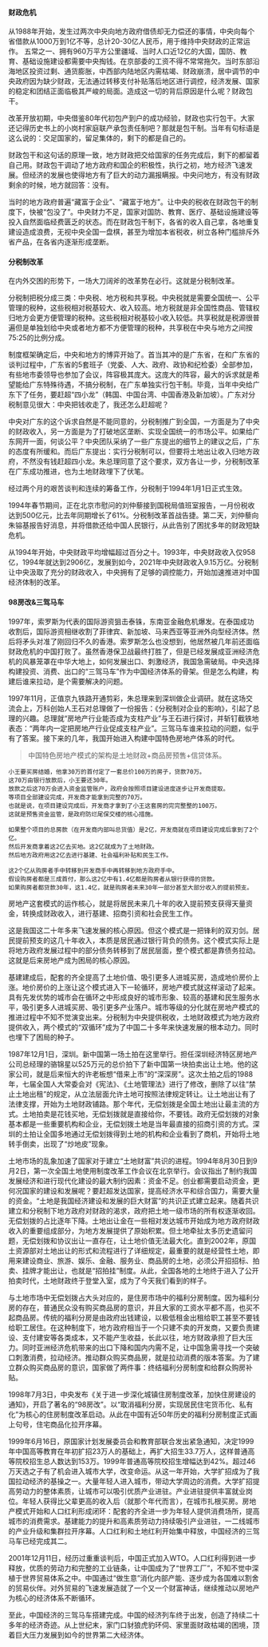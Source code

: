#### 财政危机

从1988年开始，发生过两次中央向地方政府借债却无力偿还的事情，中央向每个省借款从1000万到1亿不等，总计20-30亿人民币，用于维持中央财政的正常运作。 五常之一、拥有960万平方公里疆域、当时人口近12亿的大国，国防、教育、基础设施建设都需要中央掏钱。在京部委的工资不得不常常拖欠。当时东部沿海地区投资过剩、通货膨胀，中西部内陆地区内需枯竭、财政崩溃，居中调节的中央政府因为缺少财政，无法通过转移支付补贴落后地区进行调控，经济发展、国家的稳定和团结正面临极其严峻的局面。造成这一切的背后原因是什么呢？财政包干。

改革开放初期，中央借鉴80年代初包产到户的成功经验，财政也实行包干。大家还记得历史书上的小岗村家庭联产承包责任制吧？那就是包干制。当年有句标语是这么说的：交足国家的，留足集体的，剩下的都是自己的。

财政包干和这句话的原理一致，地方财政把交给国家的任务完成后，剩下的都留着自己用。财政包干调动了地方政府和国企的积极性，执行之初，地方经济飞速发展。但经济的发展也使得地方有了巨大的动力漏报瞒报。中央问地方，有没有财政剩余的时候，地方就回答：没有。

当时的地方政府普遍“藏富于企业”、“藏富于地方”。让中央的税收在财政包干的制度下，快被“包没了”。中央财力不足，国家对国防、教育、医疗、基础设施建设等投入自然面临经费匮乏的状态。而在财政包干制下，各省的收入自己拿，各地重复建设造成浪费，无视中央全国一盘棋，甚至为增加本省税收，树立各种门槛排斥外省产品，在各省内逐渐形成垄断。

#### 分税制改革

在内外交困的形势下，一场大刀阔斧的改革势在必行。这就是分税制改革。

分税制把税分成三类：中央税、地方税和共享税。中央税就是需要全国统一、公平管理的税种，这些税相对税基较大、收入较高。地方税就是非全国性商品、管辖权归地方会更方便管理的税种。这些税相对税基较小收入较低。共享税就是税源很普遍但是单独划给中央或者地方都不方便管理的税种，共享税在中央与地方之间按75∶25的比例分成。

制度框架确定后，中央和地方的博弈开始了。首当其冲的是广东省，在和广东省的谈判过程中，广东省的5套班子（党委、人大、政府、政协和纪检委）全部参加，有些地市委领导也参加了会议，阵容极其庞大。这庞大的阵容，最大的诉求就是希望能给广东特殊待遇，不搞分税制，在广东单独实行包干制。毕竟，当年中央给广东下了任务，要赶超“四小龙”（韩国、中国台湾、中国香港及新加坡）。广东对分税制意见很大：中央把钱收走了，我还怎么赶超呢？

中央对广东的这个诉求自然是不能同意的，分税制推广到全国，一方面是为了中央的财政收入，另一方面是为了打破地区垄断、实现全国统一的市场公平。如果给广东网开一面，何谈公平？中央团队采纳了一些广东提出的细节上的建议之后，广东的态度有所缓和。而后广东提出：实行分税制可以，但要将土地出让收入归地方政府，不然没有钱赶超四小龙。朱总理同意了这个要求，双方各让一步，分税制改革在广东成功推进，也为土地财政埋下了伏笔。

经过两个月的艰苦谈判和连续的筹备工作，分税制于1994年1月1日正式生效。

1994年春节期间，正在北京市慰问的刘仲藜接到国税局值班室报告，一月份税收达到500亿元，比去年同期增长了61%。分税制改革首战告捷。第二天，刘仲藜向朱镕基报告好消息，并将借款还给中国人民银行，从此告别了困扰多年的财政短缺危机。

从1994年开始，中央财政平均增幅超过百分之十。1993年，中央财政收入仅958亿，1994年就达到2906亿，发展到如今，2021年中央财政收入9.15万亿。分税制让中央汲取了充分的财政收入，中央拥有了足够的调控能力，开始加速推进对中国经济体制的改革。

#### 98房改&三驾马车

1997年，索罗斯为代表的国际游资狙击泰铢，东南亚金融危机爆发。在泰国成功收割后，国际游资相继收割了菲律宾、新加坡、马来西亚等亚洲外向型经济体。然后将矛头对准了刚回归不久的香港。索罗斯怎么也没想到，他居然被几年前还面临财政危机的中国打败了。虽然香港保卫战最终打胜了，但是已经发展成亚洲经济危机的风暴笼罩在中华大地上，如何发展出口、刺激经济，我国急需破局。中央选择构建投资、消费、出口的“三驾马车”作为中国经济体系的骨架。但是怎么构建，构建后谁来拉动，是个需要解决的问题。

1997年11月，正值京九铁路开通剪彩，朱总理来到深圳做企业调研。就在这场交流会上，万科创始人王石对总理做了一份报告：《分税制对企业的影响》，引起了总理的兴趣。总理就“房地产行业能否成为支柱产业”与王石进行探讨，并斩钉截铁地表态：“两年内一定把房地产行业促成支柱产业”。三驾马车谁来拉动的问题，似乎有了答案。接下来的几年，我国开始进入构建中国特色房地产体系的时代。

> 中国特色房地产模式的架构是土地财政+商品房预售+信贷体系。

```
小王要买房结婚，他拿30万的首付定了一套总价100万的房子，贷款70万。
这70万由银行放款后，小王要还30年。
放款之后这70万会进入资金监管账户，政府会按照项目建设进度逐步让开发商提取。
等项目全部建设完成，开发商才能拿到完整的70万。
也就是说，在项目建设完成后，开发商才拿到了小王这套房的完完整整的100万。
这就是预售资金监管，是政府防烂尾保交楼的核心措施。

如果整个项目的总房款（在开发商内部叫总货值）是2亿，开发商就在项目建设完成后拿到了2个亿。
然后开发商拿着这2亿去买地。这2亿就成为了土地财政。
然后地方政府用这2亿去进行基建、社会福利补贴和民生工作。

这2个亿从购房者手中转移到开发商手中再转移到地方政府手中。
假设购房者都是三成首付，那么这2亿中有1.4亿都是购房者从银行获得的贷款。
如果购房者都贷款30年，这1.4亿，就是购房者未来30年一部分甚至大部分收入的提前预支。
```

房地产这套模式的运作核心，就是将居民未来几十年的收入提前预支获得天量资金，转换成财政收入，进行基建、招商引资和社会民生工作。

这是我国这二十年多来飞速发展的核心原因。但这个模式是一把锋利的双刃剑。居民提前预支的这几十年收入，本质是居民通过银行背负的债务。这个模式实际上是将地方政府发展过程中的部分债务转移到了居民层面，整个模式都是靠债务拉动。这就是后来房地产成为困局的核心原因。

基建建成后，配套的齐全提高了土地价值、吸引更多人进城买房，造成地价房价上涨。地价房价的上涨让这个模式进入下一轮循环，房地产模式就这样滚动了起来。具有先发优势的城市会在循环之中形成良好的城市形象、较高的基建和民生服务水平，吸引更多人进城买房、吸引更多产业落户。城市等级的分化就在房地产模式的推进过程中不知不觉演变出来。分税制为中央提供税收，土地财政模式为地方政府提供收入，两个模式的“双循环”成为了中国二十多年来快速发展的根本动力。同时也埋下了困局的种子。

1987年12月1日，深圳。新中国第一场土拍在这里举行。担任深圳经济特区房地产公司总经理的骆锦星以525万元的总价拍下了新中国第一块拍卖出让土地。他的这家公司，就是后来恒大的许老板想“借来上市”的“深深房”。这次土拍之后的1988年，七届全国人大常委会对《宪法》、《土地管理法》进行了修改，删除了以往“禁止土地出租”的规定，从立法层面允许土地可按照法律规定转让。让土地出让有了法律支撑，开始为土地财政铺路。那个年代，无偿划拨是全国土地出让最主流的方式。土地拍卖是花钱买地，无偿划拨就是直接给你，不要钱。政府无偿划拨的对象基本都是一些重要机构和企业，无偿划拨土地是当年最直接的招商引资的方式。深圳的土拍让全国多地通过无偿划拨得到土地的机构和企业看到了商机，开始将土地转手倒卖，出现了“炒地皮”现象。

土地市场的乱象加速了国家对于建立“土地财富”共识的进程。1994年8月30日到9月2日，第一次全国土地使用制度改革工作会议在北京举行。会议指出了制约我国发展经济和进行现代化建设的最大制约因素：资金不足。创业都需要启动资金，更何况国家的建设和发展呢？要赶超发达国家，提高经济水平和综合国力，需要大量的资金。“土地是我国经济建设和发展的巨大财富”的共识正式建立起来。随着共识建立和分税制下地方政府对财政的渴求，政府把土地一级市场的所有权逐渐收回。无偿划拨的占比逐年下降。土地出让金在一些相对发达城市开始成为地方政府财政收入的重要组成部分，为地方发展提供了原始积累。但土地牵扯太多历史遗留问题，无偿划拨和协议出让一直存在，让土地价值无法最大化。直到2002年，原国土资源部对土地出让的形式和流程进行了详细规定，最重要的就是经营性土地，即用来建设商业、旅游、娱乐、金融、服务业、商品房的土地，必须公开招招标、拍卖、挂牌才能出让，也就是“招拍挂”制度。从此，全国各地的土地终于进入了公开拍卖时代，土地财政终于登堂入室，成为了今天我们看到的样子。

与土地市场中无偿划拨占大头对应的，是住房市场中的福利分房制度。因为福利分房的存在，普通民众没有购买商品房的意识，并且大家的工资水平都不高，也买不起商品房。传统的福利分房是由政府出钱建设，以极低租金出租给职工甚至不要钱给职工居住。在这种制度下，地方政府相当于一个只建不卖的开发商，又要负责建设、支付建安等各类成本，又不能产生收益，长此以往，地方财政承担了巨大压力。同时亚洲经济危机带来的出口下降和国内内需不足，让中国急需寻找一个突破口刺激消费，拉动经济。推动群众购买商品房，就是拉动消费的版本答案。为了建立群众购买商品房的意识，国家做了两件事：终结福利分房制度和给群众购房补贴。

1998年7月3日，中央发布《关于进一步深化城镇住房制度改革，加快住房建设的通知》，开启了著名的“98房改”。以“取消福利分房，实现居民住宅货币化、私有化”为核心的住房制度改革启动。从此在中国有近50年历史的福利分房制度正式画上句号，住宅商品化拉开序幕。

1999年6月16日，原国家计划发展委员会和教育部联合发出紧急通知，决定1999年中国高等教育在年初扩招23万人的基础上，再扩大招生33.7万人，这样普通高等院校招生总人数达到153万。1999年普通高等院校招生增幅达到42%。超过46万天选之子有了机会进入城市大学，改变命运。从这一年开始，大学扩招成为了我国拉动经济的基操之一。大量年轻人进入城市，带动大学周边的消费。大学扩招提高劳动力的整体素质，让城市可以吸引优质产业进驻。产业进驻提供丰富就业岗位。年轻人获得比父辈更高的收入后（就那个年代而言），在城市扎根买房。房地产模式开始和人口红利形成闭环：配套的齐全进一步为年轻人提供消费场所，提高城市的消费需求。基建能力的提升和高素质劳动力持续吸引产业进驻，一二线城市的产业升级和集群拉开序幕。人口红利和土地红利开始集中释放，中国经济的三驾马车已经完成其二。

2001年12月11日，经历过重重谈判后，中国正式加入WTO。人口红利得到进一步释放，优质的劳动力和完整的工业链条，让中国成为了“世界工厂”，不知不觉中深植于世界贸易体系之中。中国通过“做生意”消化内部产能、逐步成为各国难以割舍的贸易伙伴。对外贸易的飞速发展造就了一个又一个财富神话，继续推动以房地产为核心的经济体系不断循环。

至此，中国经济的三驾马车搭建完成。中国的经济列车终于出发，创造了持续二十多年的经济奇迹。从上世纪末，家门口豺狼虎豹环伺、家里面财政枯竭的困境，顶着巨大压力发展到如今的世界第二大经济体。

